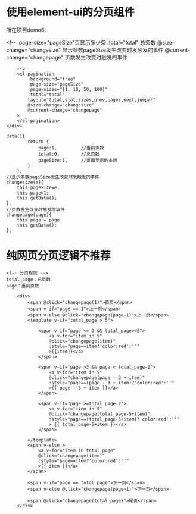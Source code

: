 # 使用element-ui的分页组件
所在项目demo6
    <!-- 分页 -->
    <div class="pagination">
        <!-- el-element-ui分页 -->
        <!-- 
            :page-size="pageSize"页显示多少条
            :total="total"  总条数
            @size-change="changesize"       显示条数pageSize发生改变时发触发的事件
            @current-change="changepage"    页数发生改变时触发的事件
        
        -->
        <el-pagination
            :background="true"
            :page-size="pageSize"
            :page-sizes="[1, 10, 50, 100]"
            :total="total"
            layout="total,slot,sizes,prev,pager,next,jumper"
            @size-change="changesize"
            @current-change="changepage"
        >
        </el-pagination>
    </div>

    data(){
            return {
                page:1,         //当前页数
                total:0,        //总页数
                pageSize:1,     //页面显示的条数
            }
        },
    //显示条数pageSize发生改变时发触发的事件
    changesize(e){
        this.pageSize=e;
        this.page=1;
        this.getData();
    },
    //页数发生改变时触发的事件
    changepage(page){
        this.page = page
        this.getData();
    },



# 纯网页分页逻辑不推荐
    <!-- 分页规则 -->
    total_page：总页数
    page：当前页数
    
        <div>
			<span @click="changepage(1)">首页</span>
			<span v-if="page == 1">上一页</span>
			<span v-else @click="changepage(page-1)">上一页</span>
            <template v-if="total_page > 5">

                <span v-if="page <= 3 && total_page>=5">
                    <a v-for="item in 5" 
                    @click="changepage(item)"  
                    :style="page==item?'color:red':''"
                    >{{item}}</a>
                </span>

                <span v-if="page >3 && page < total_page-2">
                    <a v-for="item in 5" 
                    @click="changepage(page - 3 + item)" 
                    :style="page==(page - 3 + item)?'color:red':''"
                    >{{ page - 3 + item }}</a>
                </span>

                <span v-if="page >=total_page-2">
                    <a v-for="item in 5" 
                    @click="changepage(total_page-5+item)" 
                    :style="page==(total_page-5+item)?'color:red':''"
                    > {{ total_page-5+item }}</a>
                </span>

            </template>
            <span v-else >
                <a v-for="item in total_page" 
                @click="changepage(item)" 
                :style="page==item?'color:red':''"
                >{{ item }}</a>
            </span>
			
			<span v-if="page == total_page">下一页</span>
			<span v-else @click="changepage(page+1)">下一页</span>

			<span @click="changepage(total_page)">尾页</span>
		</div>  